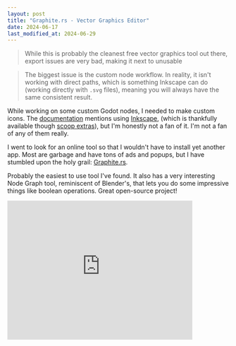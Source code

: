 ```yaml
---
layout: post
title: "Graphite.rs - Vector Graphics Editor"
date: 2024-06-17
last_modified_at: 2024-06-29
---
```


> While this is probably the cleanest free vector graphics tool out there, export issues are very bad, making it next to unusable

> The biggest issue is the custom node workflow. In reality, it isn't working with direct paths, which is something Inkscape can do (working directly with `.svg` files), meaning you will always have the same consistent result.

While working on some custom Godot nodes, I needed to make custom icons. The [documentation](https://docs.godotengine.org/en/stable/contributing/development/editor/creating_icons.html) mentions using [Inkscape](https://inkscape.org/), (which is thankfully available though [scoop extras](https://bjansen.github.io/scoop-apps/extras/inkscape/)), but I'm honestly not a fan of it. I'm not a fan of any of them really.

I went to look for an online tool so that I wouldn't have to install yet another app. Most are garbage and have tons of ads and popups, but I have stumbled upon the holy grail: [Graphite.rs](https://graphite.rs/).

Probably the easiest to use tool I've found. It also has a very interesting Node Graph tool, reminiscent of Blender's, that lets you do some impressive things like boolean operations. Great open-source project!

<iframe width="420" height="315" src="https://www.youtube.com/embed/7gjUhl_3X10" frameborder="0" allowfullscreen></iframe>
